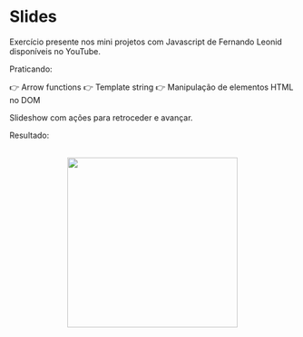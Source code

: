 # Slides

Exercício presente nos mini projetos com Javascript de Fernando Leonid disponíveis no YouTube.

Praticando:

👉 Arrow functions
👉 Template string
👉 Manipulação de elementos HTML no DOM

Slideshow com ações para retroceder e avançar.

Resultado:

<br>

<div align="center">
<img src="https://user-images.githubusercontent.com/87499710/179428815-24cca155-f649-4a11-9c43-a96520d837a9.gif" width="300px"/>
</div>


